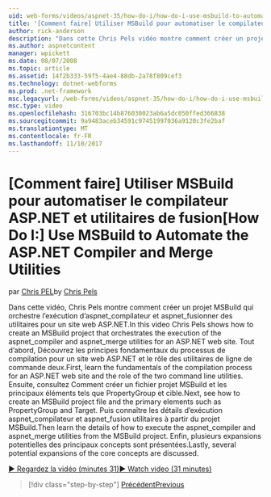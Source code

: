 ```yaml
---
uid: web-forms/videos/aspnet-35/how-do-i/how-do-i-use-msbuild-to-automate-the-aspnet-compiler-and-merge-utilities
title: '[Comment faire] Utiliser MSBuild pour automatiser le compilateur ASP.NET et fusionner les utilitaires | Documents Microsoft'
author: rick-anderson
description: "Dans cette Chris Pels vidéo montre comment créer un projet MSBuild qui orchestre l’exécution des utilitaires aspnet_compiler et aspnet_merge pour une page ASP..."
ms.author: aspnetcontent
manager: wpickett
ms.date: 08/07/2008
ms.topic: article
ms.assetid: 14f2b333-59f5-4ae4-88db-2a78f809cef3
ms.technology: dotnet-webforms
ms.prod: .net-framework
msc.legacyurl: /web-forms/videos/aspnet-35/how-do-i/how-do-i-use-msbuild-to-automate-the-aspnet-compiler-and-merge-utilities
msc.type: video
ms.openlocfilehash: 316703bc14b876030023ab6a5dc050ffed366838
ms.sourcegitcommit: 9a9483aceb34591c97451997036a9120c3fe2baf
ms.translationtype: MT
ms.contentlocale: fr-FR
ms.lasthandoff: 11/10/2017
---
```

<a name="how-do-i-use-msbuild-to-automate-the-aspnet-compiler-and-merge-utilities"></a><span data-ttu-id="e1a9d-103">[Comment faire] Utiliser MSBuild pour automatiser le compilateur ASP.NET et utilitaires de fusion</span><span class="sxs-lookup"><span data-stu-id="e1a9d-103">[How Do I:] Use MSBuild to Automate the ASP.NET Compiler and Merge Utilities</span></span>
====================
<span data-ttu-id="e1a9d-104">par [Chris PEL](https://twitter.com/chrispels)</span><span class="sxs-lookup"><span data-stu-id="e1a9d-104">by [Chris Pels](https://twitter.com/chrispels)</span></span>

<span data-ttu-id="e1a9d-105">Dans cette vidéo, Chris Pels montre comment créer un projet MSBuild qui orchestre l’exécution d’aspnet\_compilateur et aspnet\_fusionner des utilitaires pour un site web ASP.NET.</span><span class="sxs-lookup"><span data-stu-id="e1a9d-105">In this video Chris Pels shows how to create an MSBuild project that orchestrates the execution of the aspnet\_compiler and aspnet\_merge utilities for an ASP.NET web site.</span></span> <span data-ttu-id="e1a9d-106">Tout d’abord, Découvrez les principes fondamentaux du processus de compilation pour un site web ASP.NET et le rôle des utilitaires de ligne de commande deux.</span><span class="sxs-lookup"><span data-stu-id="e1a9d-106">First, learn the fundamentals of the compilation process for an ASP.NET web site and the role of the two command line utilities.</span></span> <span data-ttu-id="e1a9d-107">Ensuite, consultez Comment créer un fichier projet MSBuild et les principaux éléments tels que PropertyGroup et cible.</span><span class="sxs-lookup"><span data-stu-id="e1a9d-107">Next, see how to create an MSBuild project file and the primary elements such as PropertyGroup and Target.</span></span> <span data-ttu-id="e1a9d-108">Puis connaître les détails d’exécution aspnet\_compilateur et aspnet\_fusion utilitaires à partir du projet MSBuild.</span><span class="sxs-lookup"><span data-stu-id="e1a9d-108">Then learn the details of how to execute the aspnet\_compiler and aspnet\_merge utilities from the MSBuild project.</span></span> <span data-ttu-id="e1a9d-109">Enfin, plusieurs expansions potentielles des principaux concepts sont présentées.</span><span class="sxs-lookup"><span data-stu-id="e1a9d-109">Lastly, several potential expansions of the core concepts are discussed.</span></span>

[<span data-ttu-id="e1a9d-110">&#9654; Regardez la vidéo (minutes 31)</span><span class="sxs-lookup"><span data-stu-id="e1a9d-110">&#9654; Watch video (31 minutes)</span></span>](https://channel9.msdn.com/Blogs/ASP-NET-Site-Videos/how-do-i-use-msbuild-to-automate-the-aspnet-compiler-and-merge-utilities)

>[!div class="step-by-step"]
[<span data-ttu-id="e1a9d-111">Précédent</span><span class="sxs-lookup"><span data-stu-id="e1a9d-111">Previous</span></span>](how-do-i-serialize-a-graph-with-the-entity-framework.md)
